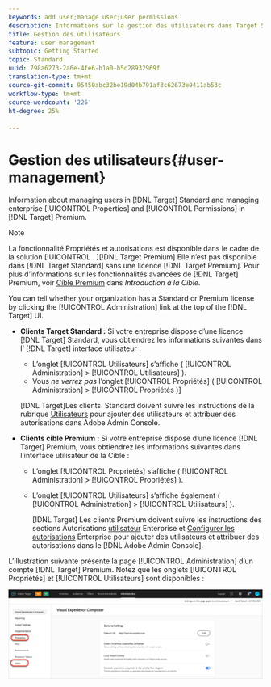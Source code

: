 ```yaml
---
keywords: add user;manage user;user permissions
description: Informations sur la gestion des utilisateurs dans Target Standard et sur la gestion des propriétés et autorisations des entreprises dans Target Premium.
title: Gestion des utilisateurs
feature: user management
subtopic: Getting Started
topic: Standard
uuid: 798a6273-2a6e-4fe6-b1a0-b5c28932969f
translation-type: tm+mt
source-git-commit: 95450abc32be19d04b791af3c62673e9411ab53c
workflow-type: tm+mt
source-wordcount: '226'
ht-degree: 25%

---
```



# Gestion des utilisateurs{#user-management}

Information about managing users in [!DNL Target] Standard and managing enterprise [!UICONTROL Properties] and [!UICONTROL Permissions] in [!DNL Target] Premium.

>[!NOTE]
>
>La fonctionnalité Propriétés et autorisations est disponible dans le cadre de la solution [!UICONTROL . ][!DNL Target Premium] Elle n’est pas disponible dans [!DNL Target Standard] sans une licence [!DNL Target Premium]. Pour plus d’informations sur les fonctionnalités avancées de [!DNL Target] Premium, voir [Cible Premium](/help/c-intro/intro.md#premium) dans *Introduction à la Cible*.

You can tell whether your organization has a Standard or Premium license by clicking the [!UICONTROL Administration] link at the top of the [!DNL Target] UI.

* **Clients Target Standard :** Si votre entreprise dispose d’une licence [!DNL Target] Standard, vous obtiendrez les informations suivantes dans l’ [!DNL Target] interface utilisateur :

   * L’onglet [!UICONTROL Utilisateurs] s’affiche ( [!UICONTROL Administration] > [!UICONTROL Utilisateurs] ).
   * Vous *ne verrez pas* l’onglet [!UICONTROL Propriétés] ( [!UICONTROL Administration] > [!UICONTROL Propriétés )]

   [!DNL Target]Les clients  Standard doivent suivre les instructions de la rubrique [Utilisateurs](/help/administrating-target/c-user-management/c-user-management/user-management.md) pour ajouter des utilisateurs et attribuer des autorisations dans Adobe Admin Console.

* **Clients cible Premium :** Si votre entreprise dispose d’une licence [!DNL Target] Premium, vous obtiendrez les informations suivantes dans l’interface utilisateur de la Cible :

   * L’onglet [!UICONTROL Propriétés] s’affiche ( [!UICONTROL Administration] > [!UICONTROL Propriétés] ).
   * L’onglet [!UICONTROL Utilisateurs] s’affiche également ( [!UICONTROL Administration] > [!UICONTROL Utilisateurs] ).

      [!DNL Target] Les clients Premium doivent suivre les instructions des sections Autorisations [utilisateur](/help/administrating-target/c-user-management/property-channel/property-channel.md#concept_E396B16FA2024ADBA27BC056138F9838) Enterprise et [Configurer les autorisations](/help/administrating-target/c-user-management/property-channel/properties-overview.md#concept_22F2855DBF0D4754B9460F5D68749C71) Enterprise pour ajouter des utilisateurs et attribuer des autorisations dans le [!DNL Adobe Admin Console].

L’illustration suivante présente la page [!UICONTROL Administration] d’un compte [!DNL Target] Premium. Notez que les onglets [!UICONTROL Propriétés] et [!UICONTROL Utilisateurs] sont disponibles :

![Onglet Administration](/help/administrating-target/assets/premium.png)


